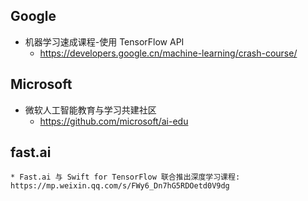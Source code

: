 ## Google

- 机器学习速成课程-使用 TensorFlow API
    * https://developers.google.cn/machine-learning/crash-course/

## Microsoft

- 微软人工智能教育与学习共建社区
    * https://github.com/microsoft/ai-edu


## fast.ai

    * Fast.ai 与 Swift for TensorFlow 联合推出深度学习课程: https://mp.weixin.qq.com/s/FWy6_Dn7hG5RDOetd0V9dg 
